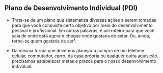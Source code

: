 ## Plano de Desenvolvimento Individual (PDI)

* Trata-se de um plano que sistematiza diversas ações a serem tomadas para que você conquiste certo objetivo por meio do desenvolvimento pessoal e profissional. Em outras palavras, é um roteiro para que você saia de onde está agora e chegue onde gostaria de estar. Ou, ainda, torne-se quem gostaria de ser¹.

* Da mesma forma que devemos planejar a compra de um telefone celular, computador, carro, da casa própria ou qualquer outra aquisição, precisamos estabelecer metas e prazos para o nosso desenvolvimento individual.

